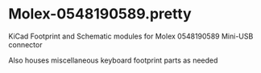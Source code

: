 # Molex-0548190589.pretty
KiCad Footprint and Schematic modules for Molex 0548190589 Mini-USB connector

Also houses miscellaneous keyboard footprint parts as needed
